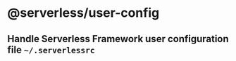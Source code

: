 # @serverless/user-config

## Handle Serverless Framework user configuration file `~/.serverlessrc`
